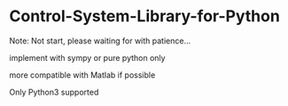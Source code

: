 Control-System-Library-for-Python
=================================
Note: Not start, please waiting for with patience...

implement with sympy or pure python only

more compatible with Matlab if possible

Only Python3 supported
